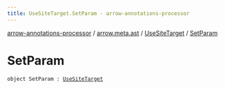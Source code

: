 ```yaml
---
title: UseSiteTarget.SetParam - arrow-annotations-processor
---
```


[arrow-annotations-processor](../../index.html) / [arrow.meta.ast](../index.html) / [UseSiteTarget](index.html) / [SetParam](./-set-param.html)

# SetParam

`object SetParam : `[`UseSiteTarget`](index.html)